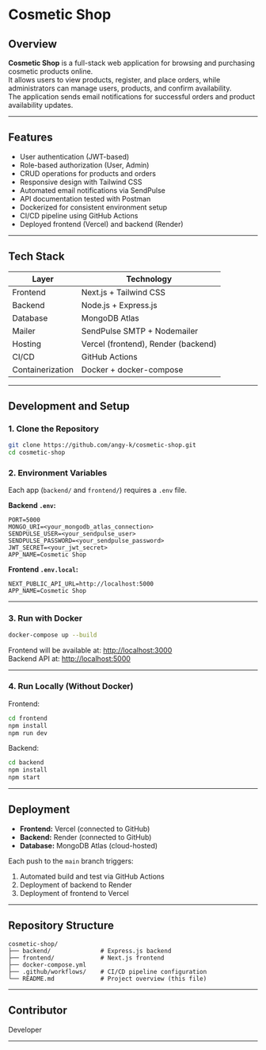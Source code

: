 # Cosmetic Shop

## Overview
**Cosmetic Shop** is a full-stack web application for browsing and purchasing cosmetic products online.  
It allows users to view products, register, and place orders, while administrators can manage users, products, and confirm availability.  
The application sends email notifications for successful orders and product availability updates.

---

## Features
- User authentication (JWT-based)
- Role-based authorization (User, Admin)
- CRUD operations for products and orders
- Responsive design with Tailwind CSS
- Automated email notifications via SendPulse
- API documentation tested with Postman
- Dockerized for consistent environment setup
- CI/CD pipeline using GitHub Actions
- Deployed frontend (Vercel) and backend (Render)

---

## Tech Stack
| Layer | Technology |
|--------|-------------|
| Frontend | Next.js + Tailwind CSS |
| Backend | Node.js + Express.js |
| Database | MongoDB Atlas |
| Mailer | SendPulse SMTP + Nodemailer |
| Hosting | Vercel (frontend), Render (backend) |
| CI/CD | GitHub Actions |
| Containerization | Docker + docker-compose |

---

## Development and Setup

### 1. Clone the Repository
```bash
git clone https://github.com/angy-k/cosmetic-shop.git
cd cosmetic-shop
```

### 2. Environment Variables
Each app (`backend/` and `frontend/`) requires a `.env` file.

**Backend `.env`:**
```
PORT=5000
MONGO_URI=<your_mongodb_atlas_connection>
SENDPULSE_USER=<your_sendpulse_user>
SENDPULSE_PASSWORD=<your_sendpulse_password>
JWT_SECRET=<your_jwt_secret>
APP_NAME=Cosmetic Shop
```

**Frontend `.env.local`:**
```
NEXT_PUBLIC_API_URL=http://localhost:5000
APP_NAME=Cosmetic Shop
```

---

### 3. Run with Docker
```bash
docker-compose up --build
```
Frontend will be available at: [http://localhost:3000](http://localhost:3000)  
Backend API at: [http://localhost:5000](http://localhost:5000)

---

### 4. Run Locally (Without Docker)
Frontend:
```bash
cd frontend
npm install
npm run dev
```

Backend:
```bash
cd backend
npm install
npm start
```

---

## Deployment
- **Frontend:** Vercel (connected to GitHub)
- **Backend:** Render (connected to GitHub)
- **Database:** MongoDB Atlas (cloud-hosted)

Each push to the `main` branch triggers:
1. Automated build and test via GitHub Actions  
2. Deployment of backend to Render  
3. Deployment of frontend to Vercel  

---

## Repository Structure
```
cosmetic-shop/
├── backend/              # Express.js backend
├── frontend/             # Next.js frontend
├── docker-compose.yml
├── .github/workflows/    # CI/CD pipeline configuration
└── README.md             # Project overview (this file)
```

---

## Contributor
Developer

---
